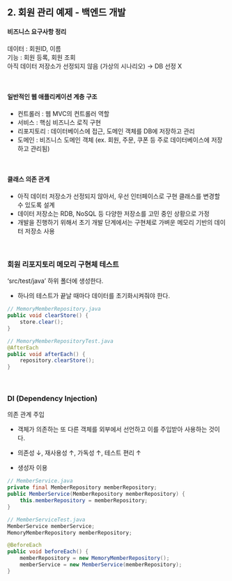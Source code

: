 ## 2. 회원 관리 예제 - 백엔드 개발

#### 비즈니스 요구사항 정리

데이터 : 회원ID, 이름 <br/>
기능 : 회원 등록, 회원 조회 <br/>
아직 데이터 저장소가 선정되지 않음 (가상의 시나리오) → DB 선정 X

<br/>

#### 일반적인 웹 애플리케이션 계층 구조
- 컨트롤러 : 웹 MVC의 컨트롤러 역할
- 서비스 : 핵심 비즈니스 로직 구현
- 리포지토리 : 데이터베이스에 접근, 도메인 객체를 DB에 저장하고 관리
- 도메인 : 비즈니스 도메인 객체 (ex. 회원, 주문, 쿠폰 등 주로 데이터베이스에 저장하고 관리됨)

<br/>

#### 클래스 의존 관계
- 아직 데이터 저장소가 선정되지 않아서, 우선 인터페이스로 구현 클래스를 변경할 수 있도록 설계
- 데이터 저장소는 RDB, NoSQL 등 다양한 저장소를 고민 중인 상황으로 가정
- 개발을 진행하기 위해서 초기 개발 단계에서는 구현체로 가벼운 메모리 기반의 데이터 저장소 사용

<br/>

### 회원 리포지토리 메모리 구현체 테스트

‘src/test/java’ 하위 폴더에 생성한다.

- 하나의 테스트가 끝날 때마다 데이터를 초기화시켜줘야 한다.
```java
// MemoryMemberRepository.java
public void clearStore() {
    store.clear();
}

// MemoryMemberRepositoryTest.java
@AfterEach
public void afterEach() {
    repository.clearStore();
}

```

<br/>

### DI (Dependency Injection)

의존 관계 주입

- 객체가 의존하는 또 다른 객체를 외부에서 선언하고 이를 주입받아 사용하는 것이다.
- 의존성 ↓, 재사용성 ↑, 가독성 ↑, 테스트 편리 ↑


- 생성자 이용
```java
// MemberService.java
private final MemberRepository memberRepository;
public MemberService(MemberRepository memberRepository) {
    this.memberRepository = memberRepository;
}

// MemberServiceTest.java
MemberService memberService;
MemoryMemberRepository memberRepository;

@BeforeEach
public void beforeEach() {
    memberRepository = new MemoryMemberRepository();
    memberService = new MemberService(memberRepository);
} 
```
